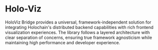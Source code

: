 # Holo-Viz
HoloViz Bridge provides a universal, framework-independent solution for integrating Holochain's distributed backend capabilities with rich frontend visualization experiences. The library follows a layered architecture with clear separation of concerns, ensuring true framework agnosticism while maintaining high performance and developer experience.
